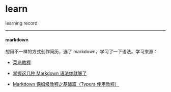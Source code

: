 # learn

learning record

---

#### markdown

想用不一样的方式创作简历，选了 markdown，学习了一下语法。学习来源：

- [菜鸟教程]('https://www.runoob.com/markdown/md-tutorial.html','菜鸟教程')

- [掌握这几种 Markdown 语法你就够了]('https://learnku.com/laravel/t/621/you-will-be-able-to-master-these-markdown-grammars')

- [Markdown 保姆级教程之基础篇（Typora 使用教程）]('https://www.bilibili.com/video/BV1d741147k2?from=search&seid=11899650419580481883')
